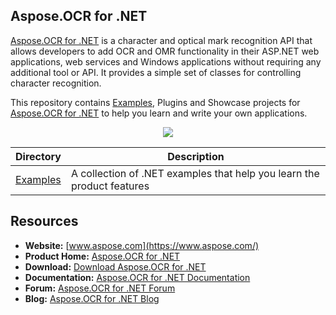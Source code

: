 ## Aspose.OCR for .NET

[Aspose.OCR for .NET](https://www.aspose.com/products/ocr/net) is a character and optical mark recognition API that allows developers to add OCR and OMR functionality in their ASP.NET web applications, web services and Windows applications without requiring any additional tool or API. It provides a simple set of classes for controlling character recognition.

This repository contains [Examples](Examples), Plugins and Showcase projects for [Aspose.OCR for .NET](https://www.aspose.com/products/ocr/net) to help you learn and write your own applications.

<p align="center">
  <a href="https://github.com/asposeocr/Aspose_OCR_NET/archive/master.zip">
    <img src="http://i.imgur.com/hwNhrGZ.png" />
  </a>
</p>

Directory | Description
--------- | -----------
[Examples](Examples)  | A collection of .NET examples that help you learn the product features

## Resources

+ **Website:** [www.aspose.com](https://www.aspose.com/)
+ **Product Home:** [Aspose.OCR for .NET](https://www.aspose.com/products/ocr/net)
+ **Download:** [Download Aspose.OCR for .NET](https://downloads.aspose.com/ocr/net)
+ **Documentation:** [Aspose.OCR for .NET Documentation](https://docs.aspose.com/display/ocrnet/Home)
+ **Forum:** [Aspose.OCR for .NET Forum](https://forum.aspose.com/c/ocr)
+ **Blog:** [Aspose.OCR for .NET Blog](https://blog.aspose.com/category/aspose-products/aspose-ocr-product-family/)
